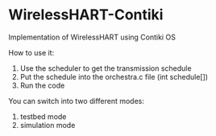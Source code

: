 # WirelessHART-Contiki
Implementation of WirelessHART using Contiki OS

How to use it:
1. Use the scheduler to get the transmission schedule
2. Put the schedule into the orchestra.c file (int schedule[])
3. Run the code

You can switch into two different modes:
1. testbed mode
2. simulation mode
